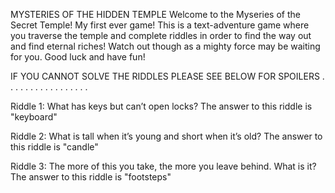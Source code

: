 MYSTERIES OF THE HIDDEN TEMPLE
Welcome to the Myseries of the Secret Temple! My first ever game! This is a text-adventure game where you traverse the temple and complete riddles in order to find the way out and find eternal riches! Watch out though as a mighty force may be waiting for you. Good luck and have fun!

IF YOU CANNOT SOLVE THE RIDDLES PLEASE SEE BELOW FOR SPOILERS
. . . . . . . . . . . . . . . . .

Riddle 1: What has keys but can’t open locks?
The answer to this riddle is "keyboard"

Riddle 2: What is tall when it’s young and short when it’s old?
The answer to this riddle is "candle"

Riddle 3: The more of this you take, the more you leave behind. What is it?
The answer to this riddle is "footsteps"
